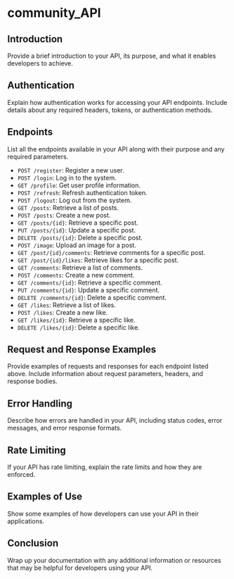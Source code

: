 # community_API


## Introduction
Provide a brief introduction to your API, its purpose, and what it enables developers to achieve.

## Authentication
Explain how authentication works for accessing your API endpoints. Include details about any required headers, tokens, or authentication methods.

## Endpoints
List all the endpoints available in your API along with their purpose and any required parameters.

- `POST /register`: Register a new user.
- `POST /login`: Log in to the system.
- `GET /profile`: Get user profile information.
- `POST /refresh`: Refresh authentication token.
- `POST /logout`: Log out from the system.
- `GET /posts`: Retrieve a list of posts.
- `POST /posts`: Create a new post.
- `GET /posts/{id}`: Retrieve a specific post.
- `PUT /posts/{id}`: Update a specific post.
- `DELETE /posts/{id}`: Delete a specific post.
- `POST /image`: Upload an image for a post.
- `GET /post/{id}/comments`: Retrieve comments for a specific post.
- `GET /post/{id}/likes`: Retrieve likes for a specific post.
- `GET /comments`: Retrieve a list of comments.
- `POST /comments`: Create a new comment.
- `GET /comments/{id}`: Retrieve a specific comment.
- `PUT /comments/{id}`: Update a specific comment.
- `DELETE /comments/{id}`: Delete a specific comment.
- `GET /likes`: Retrieve a list of likes.
- `POST /likes`: Create a new like.
- `GET /likes/{id}`: Retrieve a specific like.
- `DELETE /likes/{id}`: Delete a specific like.

## Request and Response Examples
Provide examples of requests and responses for each endpoint listed above. Include information about request parameters, headers, and response bodies.

## Error Handling
Describe how errors are handled in your API, including status codes, error messages, and error response formats.

## Rate Limiting
If your API has rate limiting, explain the rate limits and how they are enforced.

## Examples of Use
Show some examples of how developers can use your API in their applications.

## Conclusion
Wrap up your documentation with any additional information or resources that may be helpful for developers using your API.
